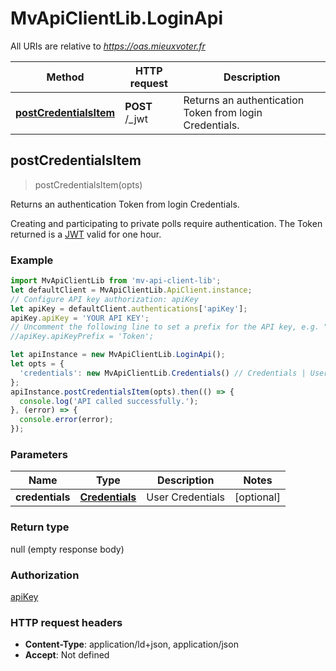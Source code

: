 # MvApiClientLib.LoginApi

All URIs are relative to *https://oas.mieuxvoter.fr*

Method | HTTP request | Description
------------- | ------------- | -------------
[**postCredentialsItem**](LoginApi.md#postCredentialsItem) | **POST** /_jwt | Returns an authentication Token from login Credentials.



## postCredentialsItem

> postCredentialsItem(opts)

Returns an authentication Token from login Credentials.

Creating and participating to private polls require authentication.  The Token returned is a [JWT](https://jwt.io/) valid for one hour.

### Example

```javascript
import MvApiClientLib from 'mv-api-client-lib';
let defaultClient = MvApiClientLib.ApiClient.instance;
// Configure API key authorization: apiKey
let apiKey = defaultClient.authentications['apiKey'];
apiKey.apiKey = 'YOUR API KEY';
// Uncomment the following line to set a prefix for the API key, e.g. "Token" (defaults to null)
//apiKey.apiKeyPrefix = 'Token';

let apiInstance = new MvApiClientLib.LoginApi();
let opts = {
  'credentials': new MvApiClientLib.Credentials() // Credentials | User Credentials
};
apiInstance.postCredentialsItem(opts).then(() => {
  console.log('API called successfully.');
}, (error) => {
  console.error(error);
});

```

### Parameters


Name | Type | Description  | Notes
------------- | ------------- | ------------- | -------------
 **credentials** | [**Credentials**](Credentials.md)| User Credentials | [optional] 

### Return type

null (empty response body)

### Authorization

[apiKey](../README.md#apiKey)

### HTTP request headers

- **Content-Type**: application/ld+json, application/json
- **Accept**: Not defined

